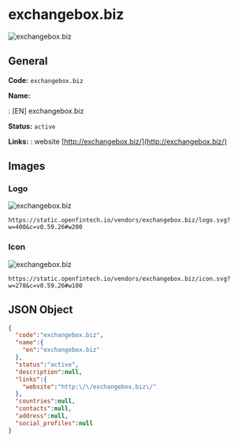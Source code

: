 
# exchangebox.biz 
![exchangebox.biz](https://static.openfintech.io/vendors/exchangebox.biz/logo.svg?w=400&c=v0.59.26#w200)  

## General 
 
**Code:** `exchangebox.biz` 
 
**Name:** 
 
:	[EN] exchangebox.biz 
 
**Status:** `active` 
 
**Links:** 
: website [http://exchangebox.biz/](http://exchangebox.biz/) 
 

## Images 

### Logo 
 
![exchangebox.biz](https://static.openfintech.io/vendors/exchangebox.biz/logo.svg?w=400&c=v0.59.26#w200)  

```
https://static.openfintech.io/vendors/exchangebox.biz/logo.svg?w=400&c=v0.59.26#w200
```  

### Icon 
 
![exchangebox.biz](https://static.openfintech.io/vendors/exchangebox.biz/icon.svg?w=278&c=v0.59.26#w100)  

```
https://static.openfintech.io/vendors/exchangebox.biz/icon.svg?w=278&c=v0.59.26#w100
```  

## JSON Object 

```json
{
  "code":"exchangebox.biz",
  "name":{
    "en":"exchangebox.biz"
  },
  "status":"active",
  "description":null,
  "links":{
    "website":"http:\/\/exchangebox.biz\/"
  },
  "countries":null,
  "contacts":null,
  "address":null,
  "social_profiles":null
}
```  
